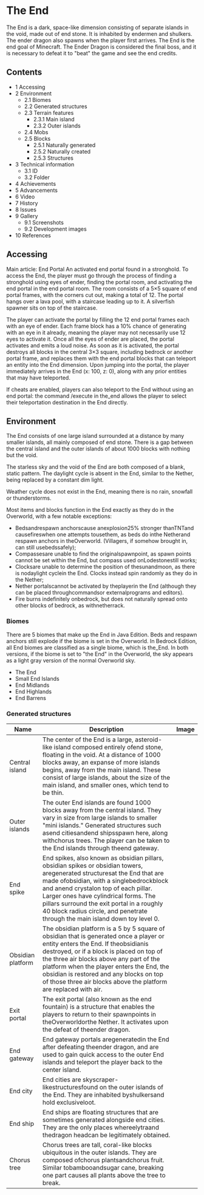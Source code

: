 # The End
The End is a dark, space-like dimension consisting of separate islands in the void, made out of end stone. It is inhabited by endermen and shulkers. The ender dragon also spawns when the player first arrives. The End is the end goal of Minecraft. The Ender Dragon is considered the final boss, and it is necessary to defeat it to "beat" the game and see the end credits.

## Contents
- 1 Accessing
- 2 Environment
	- 2.1 Biomes
	- 2.2 Generated structures
	- 2.3 Terrain features
		- 2.3.1 Main island
		- 2.3.2 Outer islands
	- 2.4 Mobs
	- 2.5 Blocks
		- 2.5.1 Naturally generated
		- 2.5.2 Naturally created
		- 2.5.3 Structures
- 3 Technical information
	- 3.1 ID
	- 3.2 Folder
- 4 Achievements
- 5 Advancements
- 6 Video
- 7 History
- 8 Issues
- 9 Gallery
	- 9.1 Screenshots
	- 9.2 Development images
- 10 References

## Accessing
Main article: End Portal
An activated end portal found in a stronghold.
To access the End, the player must go through the process of finding a stronghold using eyes of ender, finding the portal room, and activating the end portal in the end portal room. The room consists of a 5×5 square of end portal frames, with the corners cut out, making a total of 12. The portal hangs over a lava pool, with a staircase leading up to it. A silverfish spawner sits on top of the staircase. 

The player can activate the portal by filling the 12 end portal frames each with an eye of ender. Each frame block has a 10% chance of generating with an eye in it already, meaning the player may not necessarily use 12 eyes to activate it. Once all the eyes of ender are placed, the portal activates and emits a loud noise. As soon as it is activated, the portal destroys all blocks in the central 3×3 square, including bedrock or another portal frame, and replaces them with the end portal blocks that can teleport an entity into the End dimension. Upon jumping into the portal, the player immediately arrives in the End (x: 100, z: 0), along with any prior entities that may have teleported.

If cheats are enabled, players can also teleport to the End without using an end portal: the command /execute in the_end allows the player to select their teleportation destination in the End directly.

## Environment
The End consists of one large island surrounded at a distance by many smaller islands, all mainly composed of end stone. There is a gap between the central island and the outer islands of about 1000 blocks with nothing but the void.

The starless sky and the void of the End are both composed of a blank, static pattern. The daylight cycle is absent in the End, similar to the Nether, being replaced by a constant dim light.

Weather cycle does not exist in the End, meaning there is no rain, snowfall or thunderstorms.

Most items and blocks function in the End exactly as they do in the Overworld, with a few notable exceptions:

- Bedsandrespawn anchorscause anexplosion25% stronger thanTNTand causefireswhen one attempts tousethem, as beds do inthe Netherand respawn anchors in theOverworld. (Villagers, if somehow brought in, can still usebedssafely);
- Compassesare unable to find the originalspawnpoint, as spawn points cannot be set within the End, but compass used onLodestonestill works;
- Clocksare unable to determine the position of thesunandmoon, as there is nodaylight cyclein the End. Clocks instead spin randomly as they do in the Nether;
- Nether portalscannot be activated by theplayerin the End (although they can be placed throughcommandsor externalprograms and editors).
- Fire burns indefinitely onbedrock, but does not naturally spread onto other blocks of bedrock, as withnetherrack.

### Biomes
There are 5 biomes that make up the End in Java Edition. Beds and respawn anchors still explode if the biome is set in the Overworld. In Bedrock Edition, all End biomes are classified as a single biome, which is the_End. In both versions, if the biome is set to "the End" in the Overworld, the sky appears as a light gray version of the normal Overworld sky. 

- The End
- Small End Islands
- End Midlands
- End Highlands
- End Barrens

### Generated structures
| Name              | Description                                                                                                                                                                                                                                                                                                                                                                         | Image |
|-------------------|-------------------------------------------------------------------------------------------------------------------------------------------------------------------------------------------------------------------------------------------------------------------------------------------------------------------------------------------------------------------------------------|-------|
| Central island    | The center of the End is a large, asteroid-like island composed entirely ofend stone, floating in the void. At a distance of 1000 blocks away, an expanse of more islands begins, away from the main island. These consist of large islands, about the size of the main island, and smaller ones, which tend to be thin.                                                            |       |
| Outer islands     | The outer End islands are found 1000 blocks away from the central island. They vary in size from large islands to smaller "mini islands." Generated structures such asend citiesandend shipsspawn here, along withchorus trees. The player can be taken to the End islands through theend gateway.                                                                                  |       |
| End spike         | End spikes, also known as obsidian pillars, obsidian spikes or obsidian towers, aregenerated structuresat the End that are made ofobsidian, with a singlebedrockblock and anend crystalon top of each pillar. Larger ones have cylindrical forms. The pillars surround the exit portal in a roughly 40 block radius circle, and penetrate through the main island down toy level 0. |       |
| Obsidian platform | The obsidian platform is a 5 by 5 square of obsidian that is generated once a player or entity enters the End. If theobsidianis destroyed, or if a block is placed on top of the three air blocks above any part of the platform when the player enters the End, the obsidian is restored and any blocks on top of those three air blocks above the platform are replaced with air. |       |
| Exit portal       | The exit portal (also known as the end fountain) is a structure that enables the players to return to their spawnpoints in theOverworldorthe Nether. It activates upon the defeat of theender dragon.                                                                                                                                                                               |       |
| End gateway       | End gateway portals aregeneratedin the End after defeating theender dragon, and are used to gain quick access to the outer End islands and teleport the player back to the center island.                                                                                                                                                                                           |       |
| End city          | End cities are skyscraper-likestructuresfound on the outer islands of the End. They are inhabited byshulkersand hold exclusiveloot.                                                                                                                                                                                                                                                 |       |
| End ship          | End ships are floating structures that are sometimes generated alongside end cities. They are the only places whereelytraand thedragon headcan be legitimately obtained.                                                                                                                                                                                                            |       |
| Chorus tree       | Chorus trees are tall, coral-like blocks ubiquitous in the outer islands. They are composed ofchorus plantsandchorus fruit. Similar tobambooandsugar cane, breaking one part causes all plants above the tree to break.                                                                                                                                                             |       |

